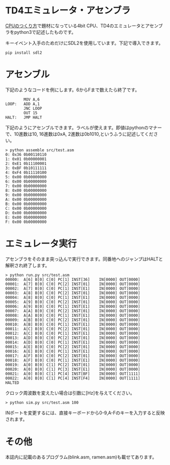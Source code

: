 
# TD4エミュレータ・アセンブラ

[CPUのつくり方](https://www.amazon.co.jp/dp/4839909865)で題材になっている4bit CPU、TD4のエミュレータとアセンブラをpython3で記述したものです。

キーイベント入手のためだけにSDL2を使用しています。下記で導入できます。

```
pip install sdl2
```

# アセンブル

下記のようなコードを例にします。6からFまで数えたら終了です。

```
        MOV A,6
LOOP:   ADD A,1
        JNC LOOP
        OUT 15
HALT:   JMP HALT
```

下記のようにアセンブルできます。ラベルが使えます。即値はpythonのマナーで、10進数は10, 16進数は0xA, 2進数は0b1010,というふうに記述してください。

```
> python assemble src/test.asm
0: 0x36 0b00110110
1: 0x01 0b00000001
2: 0xE1 0b11100001
3: 0xBF 0b10111111
4: 0xF4 0b11110100
5: 0x00 0b00000000
6: 0x00 0b00000000
7: 0x00 0b00000000
8: 0x00 0b00000000
9: 0x00 0b00000000
A: 0x00 0b00000000
B: 0x00 0b00000000
C: 0x00 0b00000000
D: 0x00 0b00000000
E: 0x00 0b00000000
F: 0x00 0b00000000
```

# エミュレータ実行

アセンブラをそのまま突っ込んで実行できます。同番地へのジャンプはHALTと解釈され終了します。

```
> python run.py src/test.asm
00000:  A[6] B[0] C[0] PC[1] INST[36]    IN[0000] OUT[0000]
00001:  A[7] B[0] C[0] PC[2] INST[01]    IN[0000] OUT[0000]
00002:  A[7] B[0] C[0] PC[1] INST[E1]    IN[0000] OUT[0000]
00003:  A[8] B[0] C[0] PC[2] INST[01]    IN[0000] OUT[0000]
00004:  A[8] B[0] C[0] PC[1] INST[E1]    IN[0000] OUT[0000]
00005:  A[9] B[0] C[0] PC[2] INST[01]    IN[0000] OUT[0000]
00006:  A[9] B[0] C[0] PC[1] INST[E1]    IN[0000] OUT[0000]
00007:  A[A] B[0] C[0] PC[2] INST[01]    IN[0000] OUT[0000]
00008:  A[A] B[0] C[0] PC[1] INST[E1]    IN[0000] OUT[0000]
00009:  A[B] B[0] C[0] PC[2] INST[01]    IN[0000] OUT[0000]
00010:  A[B] B[0] C[0] PC[1] INST[E1]    IN[0000] OUT[0000]
00011:  A[C] B[0] C[0] PC[2] INST[01]    IN[0000] OUT[0000]
00012:  A[C] B[0] C[0] PC[1] INST[E1]    IN[0000] OUT[0000]
00013:  A[D] B[0] C[0] PC[2] INST[01]    IN[0000] OUT[0000]
00014:  A[D] B[0] C[0] PC[1] INST[E1]    IN[0000] OUT[0000]
00015:  A[E] B[0] C[0] PC[2] INST[01]    IN[0000] OUT[0000]
00016:  A[E] B[0] C[0] PC[1] INST[E1]    IN[0000] OUT[0000]
00017:  A[F] B[0] C[0] PC[2] INST[01]    IN[0000] OUT[0000]
00018:  A[F] B[0] C[0] PC[1] INST[E1]    IN[0000] OUT[0000]
00019:  A[0] B[0] C[1] PC[2] INST[01]    IN[0000] OUT[0000]
00020:  A[0] B[0] C[1] PC[3] INST[E1]    IN[0000] OUT[0000]
00021:  A[0] B[0] C[1] PC[4] INST[BF]    IN[0000] OUT[1111]
00022:  A[0] B[0] C[1] PC[4] INST[F4]    IN[0000] OUT[1111]
HALTED
```

クロック周波数を変えたい場合は引数に[Hz]を与えてください。

```
> python sim.py src/test.asm 100
```

INポートを変更するには、直接キーボードから0-9,A-Fのキーを入力すると反映されます。

# その他

本誌内に記載のあるプログラム(blink.asm, ramen.asm)も載せてあります。

